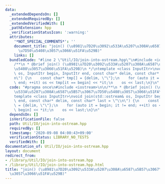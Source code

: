 ```yaml
---
data:
  _extendedDependsOn: []
  _extendedRequiredBy: []
  _extendedVerifiedWith: []
  _pathExtension: hpp
  _verificationStatusIcon: ':warning:'
  attributes:
    '*NOT_SPECIAL_COMMENTS*': ''
    document_title: "join() (\u8981\u7D20\u3092\u533A\u5207\u308A\u6587\u5B57\u3067\
      \u7D50\u5408\u3057\u3066\u51FA\u529B)"
    links: []
  bundledCode: "#line 2 \"Util/IO/join-into-ostream.hpp\"\n#include <iostream>\n\n\
    /**\n * @brief join() (\u8981\u7D20\u3092\u533A\u5207\u308A\u6587\u5B57\u3067\u7D50\
    \u5408\u3057\u3066\u51FA\u529B)\n */\ntemplate <class InputItr>\nvoid join(std::ostream&\
    \ os, InputItr begin, InputItr end, const char* delim, const char* last = \"\\\
    n\") {\n    const char* tmp[] = {delim, \"\"};\n    for (auto it = begin; it !=\
    \ end; ++it) os << tmp[it == begin] << *it;\n    os << last;\n}\n"
  code: "#pragma once\n#include <iostream>\n\n/**\n * @brief join() (\u8981\u7D20\u3092\
    \u533A\u5207\u308A\u6587\u5B57\u3067\u7D50\u5408\u3057\u3066\u51FA\u529B)\n */\n\
    template <class InputItr>\nvoid join(std::ostream& os, InputItr begin, InputItr\
    \ end, const char* delim, const char* last = \"\\n\") {\n    const char* tmp[]\
    \ = {delim, \"\"};\n    for (auto it = begin; it != end; ++it) os << tmp[it ==\
    \ begin] << *it;\n    os << last;\n}\n"
  dependsOn: []
  isVerificationFile: false
  path: Util/IO/join-into-ostream.hpp
  requiredBy: []
  timestamp: '2020-09-08 04:00:43+09:00'
  verificationStatus: LIBRARY_NO_TESTS
  verifiedWith: []
documentation_of: Util/IO/join-into-ostream.hpp
layout: document
redirect_from:
- /library/Util/IO/join-into-ostream.hpp
- /library/Util/IO/join-into-ostream.hpp.html
title: "join() (\u8981\u7D20\u3092\u533A\u5207\u308A\u6587\u5B57\u3067\u7D50\u5408\
  \u3057\u3066\u51FA\u529B)"
---
```

